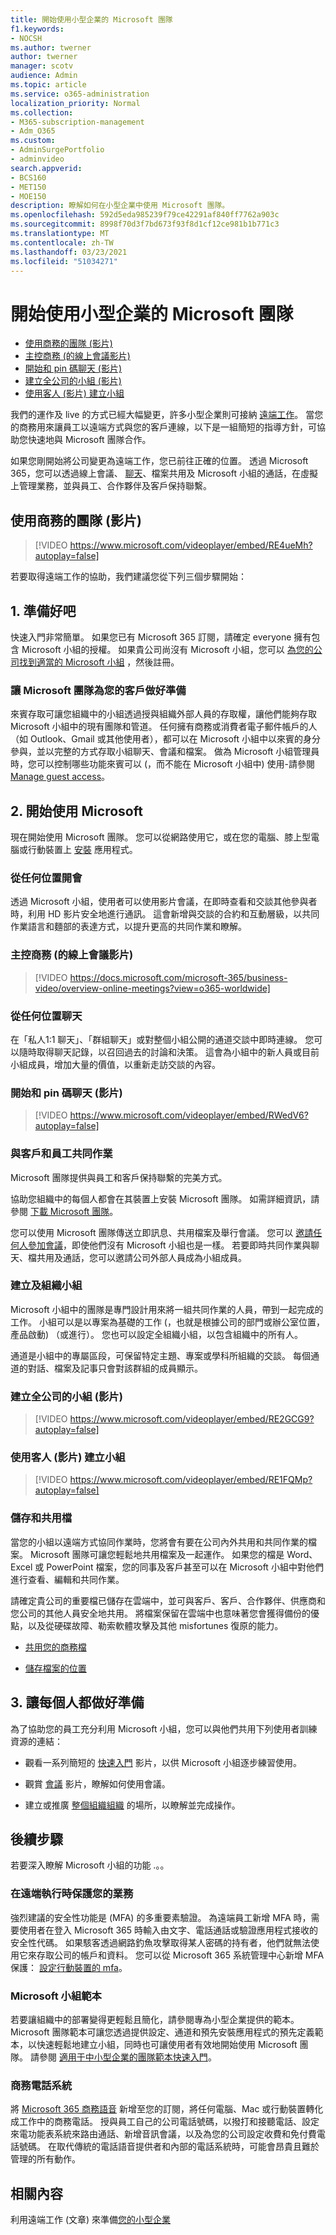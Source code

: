 ```yaml
---
title: 開始使用小型企業的 Microsoft 團隊
f1.keywords:
- NOCSH
ms.author: twerner
author: twerner
manager: scotv
audience: Admin
ms.topic: article
ms.service: o365-administration
localization_priority: Normal
ms.collection:
- M365-subscription-management
- Adm_O365
ms.custom:
- AdminSurgePortfolio
- adminvideo
search.appverid:
- BCS160
- MET150
- MOE150
description: 瞭解如何在小型企業中使用 Microsoft 團隊。
ms.openlocfilehash: 592d5eda985239f79ce42291af840ff7762a903c
ms.sourcegitcommit: 8998f70d3f7bd673f93f8d1cf12ce981b1b771c3
ms.translationtype: MT
ms.contentlocale: zh-TW
ms.lasthandoff: 03/23/2021
ms.locfileid: "51034271"
---
```

# <a name="get-started-with-microsoft-teams-in-your-small-business"></a>開始使用小型企業的 Microsoft 團隊

- [使用商務的團隊 (影片) ](#use-teams-for-your-business-video)
- [主控商務 (的線上會議影片) ](#host-online-meetings-for-your-business-video)
- [開始和 pin 碼聊天 (影片) ](#start-and-pin-chats-video)
- [建立全公司的小組 (影片) ](#create-a-company-wide-team-video)
- [使用客人 (影片) 建立小組 ](#create-a-team-with-guests-video)

我們的運作及 live 的方式已經大幅變更，許多小型企業則可接納 [遠端工作](https://www.microsoft.com/microsoft-teams/work-remotely?ocid=oo_support_mix_marvel_ups_support_smcteamsmb_inline)。 當您的商務用來讓員工以遠端方式與您的客戶連線，以下是一組簡短的指導方針，可協助您快速地與 Microsoft 團隊合作。 

如果您剛開始將公司變更為遠端工作，您已前往正確的位置。 透過 Microsoft 365，您可以透過線上會議、 [聊天](https://www.microsoft.com/microsoft-teams/instant-messaging?ocid=oo_support_mix_marvel_ups_support_smcteamsmb_inline)、檔案共用及 Microsoft 小組的通話，在虛擬上管理業務，並與員工、合作夥伴及客戶保持聯繫。 

## <a name="use-teams-for-your-business-video"></a>使用商務的團隊 (影片) 

> [!VIDEO https://www.microsoft.com/videoplayer/embed/RE4ueMh?autoplay=false]

若要取得遠端工作的協助，我們建議您從下列三個步驟開始：

## <a name="1-get-ready"></a>1. 準備好吧 

快速入門非常簡單。 如果您已有 Microsoft 365 訂閱，請確定 everyone 擁有包含 Microsoft 小組的授權。 如果貴公司尚沒有 Microsoft 小組，您可以 [為您的公司找到適當的 Microsoft 小組](https://aka.ms/TeamsBusinessBasic) ，然後註冊。

### <a name="get-microsoft-teams-ready-for-your-customers"></a>讓 Microsoft 團隊為您的客戶做好準備

來賓存取可讓您組織中的小組透過授與組織外部人員的存取權，讓他們能夠存取 Microsoft 小組中的現有團隊和管道。 任何擁有商務或消費者電子郵件帳戶的人（如 Outlook、Gmail 或其他使用者），都可以在 Microsoft 小組中以來賓的身分參與，並以完整的方式存取小組聊天、會議和檔案。 做為 Microsoft 小組管理員時，您可以控制哪些功能來賓可以 (，而不能在 Microsoft 小組中) 使用-請參閱 [Manage guest access](https://docs.microsoft.com/microsoftteams/set-up-guests)。

## <a name="2-start-using-microsoft"></a>2. 開始使用 Microsoft 

現在開始使用 Microsoft 團隊。 您可以從網路使用它，或在您的電腦、膝上型電腦或行動裝置上 [安裝](https://aka.ms/installteams) 應用程式。

### <a name="meet-from-anywhere"></a>從任何位置開會

透過 Microsoft 小組，使用者可以使用影片會議，在即時查看和交談其他參與者時，利用 HD 影片安全地進行通訊。 這會新增與交談的合約和互動層級，以共同作業語言和麵部的表達方式，以提升更高的共同作業和瞭解。

### <a name="host-online-meetings-for-your-business-video"></a>主控商務 (的線上會議影片) 

> [!VIDEO https://docs.microsoft.com/microsoft-365/business-video/overview-online-meetings?view=o365-worldwide]

### <a name="chat-from-anywhere"></a>從任何位置聊天

在「私人1:1 聊天」、「群組聊天」或對整個小組公開的通道交談中即時連線。 您可以隨時取得聊天記錄，以召回過去的討論和決策。 這會為小組中的新人員或目前小組成員，增加大量的價值，以重新走訪交談的內容。

### <a name="start-and-pin-chats-video"></a>開始和 pin 碼聊天 (影片) 

> [!VIDEO https://www.microsoft.com/videoplayer/embed/RWedV6?autoplay=false]

### <a name="collaborate-with-customers-and-employees"></a>與客戶和員工共同作業

Microsoft 團隊提供與員工和客戶保持聯繫的完美方式。

協助您組織中的每個人都會在其裝置上安裝 Microsoft 團隊。 如需詳細資訊，請參閱 [下載 Microsoft 團隊](https://aka.ms/downloadteams)。

您可以使用 Microsoft 團隊傳送立即訊息、共用檔案及舉行會議。 您可以 [邀請任何人參加會議](https://support.microsoft.com/office/c61b4f61-ee62-4a06-8bf7-0a1cd302700a)，即使他們沒有 Microsoft 小組也是一樣。 若要即時共同作業與聊天、檔共用及通話，您可以邀請公司外部人員成為小組成員。

### <a name="create-and-organize-teams"></a>建立及組織小組

Microsoft 小組中的團隊是專門設計用來將一組共同作業的人員，帶到一起完成的工作。 小組可以是以專案為基礎的工作 (，也就是根據公司的部門或辦公室位置，產品啟動) （或進行）。 您也可以設定全組織小組，以包含組織中的所有人。

通道是小組中的專屬區段，可保留特定主題、專案或學科所組織的交談。 每個通道的對話、檔案及記事只會對該群組的成員顯示。

### <a name="create-a-company-wide-team-video"></a>建立全公司的小組 (影片) 

> [!VIDEO https://www.microsoft.com/videoplayer/embed/RE2GCG9?autoplay=false]

### <a name="create-a-team-with-guests-video"></a>使用客人 (影片) 建立小組

> [!VIDEO https://www.microsoft.com/videoplayer/embed/RE1FQMp?autoplay=false]

### <a name="store-and-share-files"></a>儲存和共用檔

當您的小組以遠端方式協同作業時，您將會有要在公司內外共用和共同作業的檔案。 Microsoft 團隊可讓您輕鬆地共用檔案及一起運作。 如果您的檔是 Word、Excel 或 PowerPoint 檔案，您的同事及客戶甚至可以在 Microsoft 小組中對他們進行查看、編輯和共同作業。

請確定貴公司的重要檔已儲存在雲端中，並可與客戶、客戶、合作夥伴、供應商和您公司的其他人員安全地共用。 將檔案保留在雲端中也意味著您會獲得備份的優點，以及從硬碟故障、勒索軟體攻擊及其他 misfortunes 復原的能力。

- [共用您的商務檔](https://support.microsoft.com/office/share-your-business-files-overview-6725104a-6df7-4778-99c4-c06217dffecc)

- [儲存檔案的位置](https://support.microsoft.com/office/where-to-store-files-c7c20284-bc94-47f4-9728-d28e9daf0790)

## <a name="3-get-everyone-ready"></a>3. 讓每個人都做好準備

為了協助您的員工充分利用 Microsoft 小組，您可以與他們共用下列使用者訓練資源的連結：

- 觀看一系列簡短的 [快速入門](https://support.microsoft.com/office/microsoft-teams-video-training-4f108e54-240b-4351-8084-b1089f0d21d7) 影片，以供 Microsoft 小組逐步練習使用。

- 觀賞 [會議](https://support.microsoft.com/office/b6caa0d4-eecb-4aa0-bc75-c05f4cd907b2) 影片，瞭解如何使用會議。

- 建立或推廣 [整個組織組織](https://support.microsoft.com/office/create-an-org-wide-team-037bb27a-bcc9-48fe-8d72-44d9482420a3) 的場所，以瞭解並完成操作。

## <a name="next-steps"></a>後續步驟

若要深入瞭解 Microsoft 小組的功能 .。。

### <a name="secure-your-business-as-it-runs-remotely"></a>在遠端執行時保護您的業務

強烈建議的安全性功能是 (MFA) 的多重要素驗證。 為遠端員工新增 MFA 時，需要使用者在登入 Microsoft 365 時輸入由文字、電話通話或驗證應用程式接收的安全性代碼。 如果駭客透過網路釣魚攻擊取得某人密碼的持有者，他們就無法使用它來存取公司的帳戶和資料。 您可以從 Microsoft 365 系統管理中心新增 MFA 保護： [設定行動裝置的 mfa](https://support.microsoft.com/office/set-up-multi-factor-authentication-in-microsoft-365-business-a32541df-079c-420d-9395-9d59354f7225)。

### <a name="microsoft-teams-templates"></a>Microsoft 小組範本

若要讓組織中的部署變得更輕鬆且簡化，請參閱專為小型企業提供的範本。 Microsoft 團隊範本可讓您透過提供設定、通道和預先安裝應用程式的預先定義範本，以快速輕鬆地建立小組，同時也可讓使用者有效地開始使用 Microsoft 團隊。 請參閱 [適用于中小型企業的團隊範本快速入門](https://docs.microsoft.com/microsoftteams/smb-templates)。

### <a name="business-phone-system"></a>商務電話系統

將 [Microsoft 365 商務語音](https://aka.ms/getbusinessvoice) 新增至您的訂閱，將任何電腦、Mac 或行動裝置轉化成工作中的商務電話。 授與員工自己的公司電話號碼，以撥打和接聽電話、設定來電功能表系統來路由通話、新增音訊會議，以及為您的公司設定收費和免付費電話號碼。 在取代傳統的電話語音提供者和內部的電話系統時，可能會昂貴且難於管理的所有動作。

## <a name="related-content"></a>相關內容

利用遠端工作 (文章) 來準備[您的小型企業](https://docs.microsoft.com/microsoft-365/admin/misc/empower-your-small-business-with-remote-work.md)